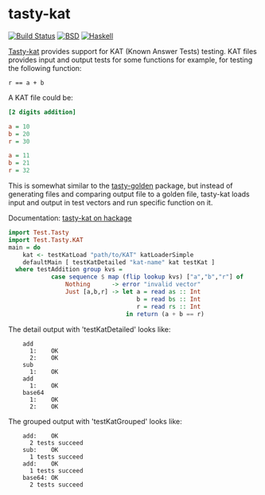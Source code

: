 tasty-kat
=========

[![Build Status](https://travis-ci.org/vincenthz/tasty-kat.png?branch=master)](https://travis-ci.org/vincenthz/tasty-kat)
[![BSD](http://b.repl.ca/v1/license-BSD-blue.png)](http://en.wikipedia.org/wiki/BSD_licenses)
[![Haskell](http://b.repl.ca/v1/language-haskell-lightgrey.png)](http://haskell.org)

[Tasty-kat](http://hackage.haskell.org/package/tasty-kat) provides support for
KAT (Known Answer Tests) testing.  KAT files provides input and output tests
for some functions for example, for testing the following function:

    r == a + b

A KAT file could be:

```ini
[2 digits addition]

a = 10
b = 20
r = 30

a = 11
b = 21
r = 32
```

This is somewhat similar to the [tasty-golden](http://hackage.haskell.org/package/tasty-golden)
package, but instead of generating files and comparing output file to a golden file,
tasty-kat loads input and output in test vectors and run specific function on it.

Documentation: [tasty-kat on hackage](http://hackage.haskell.org/package/tasty-kat)

```haskell
import Test.Tasty
import Test.Tasty.KAT
main = do
    kat <- testKatLoad "path/to/KAT" katLoaderSimple
    defaultMain [ testKatDetailed "kat-name" kat testKat ]
  where testAddition group kvs =
            case sequence $ map (flip lookup kvs) ["a","b","r"] of
                Nothing      -> error "invalid vector"
                Just [a,b,r] -> let a = read as :: Int
                                    b = read bs :: Int
                                    r = read rs :: Int
                                 in return (a + b == r)
```

The detail output with 'testKatDetailed' looks like:

```shell
    add
      1:    OK
      2:    OK
    sub
      1:    OK
    add
      1:    OK
    base64
      1:    OK
      2:    OK
```

The grouped output with 'testKatGrouped' looks like:

```shell
    add:    OK
      2 tests succeed
    sub:    OK
      1 tests succeed
    add:    OK
      1 tests succeed
    base64: OK
      2 tests succeed
```

